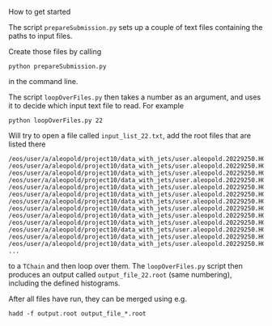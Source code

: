 How to get started

The script `prepareSubmission.py` sets up a couple of text files containing the paths to input files.

Create those files by calling

```
python prepareSubmission.py
```
in the command line.

The script `loopOverFiles.py` then takes a number as an argument, and uses it to decide which input text file to read. For example

```
python loopOverFiles.py 22
```

Will try to open a file called `input_list_22.txt`, add the root files that are listed there

```
/eos/user/a/aleopold/project10/data_with_jets/user.aleopold.20229250.HGTDHitAnalysis._000616.root
/eos/user/a/aleopold/project10/data_with_jets/user.aleopold.20229250.HGTDHitAnalysis._000617.root
/eos/user/a/aleopold/project10/data_with_jets/user.aleopold.20229250.HGTDHitAnalysis._000618.root
/eos/user/a/aleopold/project10/data_with_jets/user.aleopold.20229250.HGTDHitAnalysis._000619.root
/eos/user/a/aleopold/project10/data_with_jets/user.aleopold.20229250.HGTDHitAnalysis._000620.root
/eos/user/a/aleopold/project10/data_with_jets/user.aleopold.20229250.HGTDHitAnalysis._000622.root
/eos/user/a/aleopold/project10/data_with_jets/user.aleopold.20229250.HGTDHitAnalysis._000623.root
/eos/user/a/aleopold/project10/data_with_jets/user.aleopold.20229250.HGTDHitAnalysis._000624.root
/eos/user/a/aleopold/project10/data_with_jets/user.aleopold.20229250.HGTDHitAnalysis._000626.root
/eos/user/a/aleopold/project10/data_with_jets/user.aleopold.20229250.HGTDHitAnalysis._000627.root
/eos/user/a/aleopold/project10/data_with_jets/user.aleopold.20229250.HGTDHitAnalysis._000628.root
/eos/user/a/aleopold/project10/data_with_jets/user.aleopold.20229250.HGTDHitAnalysis._000629.root
/eos/user/a/aleopold/project10/data_with_jets/user.aleopold.20229250.HGTDHitAnalysis._000630.root
...
```

to a `TChain` and then loop over them. The `loopOverFiles.py` script then produces an output called `output_file_22.root` (same numbering), including the defined histograms.

After all files have run, they can be merged using e.g.

```
hadd -f output.root output_file_*.root
```
